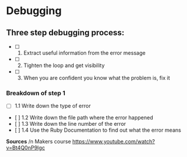 # Debugging

## Three step debugging process:
- [ ] 1. Extract useful information from the error message
- [ ] 2. Tighten the loop and get visibility
- [ ] 3. When you are confident you know what the problem is, fix it

### Breakdown of step 1
- [ ] 1.1 Write down the type of error
- [ ] 1.2 Write down the file path where the error happened
- [ ] 1.3 Write down the line number of the error
- [ ] 1.4 Use the Ruby Documentation to find out what the error means

**Sources** /n
Makers course
https://www.youtube.com/watch?v=Bt4Q0nP9Igc 
